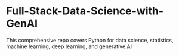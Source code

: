# Full-Stack-Data-Science-with-GenAI
This comprehensive repo covers Python for data science, statistics, machine learning, deep learning, and generative AI
